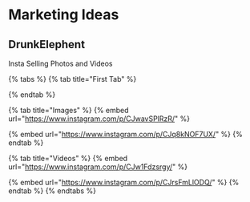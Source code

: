 # Marketing Ideas

## DrunkElephent

Insta Selling Photos and Videos

{% tabs %}
{% tab title="First Tab" %}

{% endtab %}

{% tab title="Images" %}
{% embed url="https://www.instagram.com/p/CJwavSPlRzR/" %}

{% embed url="https://www.instagram.com/p/CJq8kNOF7UX/" %}
{% endtab %}

{% tab title="Videos" %}
{% embed url="https://www.instagram.com/p/CJw1Fdzsrgy/" %}

{% embed url="https://www.instagram.com/p/CJrsFmLlODQ/" %}
{% endtab %}
{% endtabs %}



